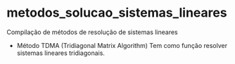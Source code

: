 # metodos_solucao_sistemas_lineares
Compilação de métodos de resolução de sistemas lineares

- Método TDMA (Tridiagonal Matrix Algorithm)
  Tem como função resolver sistemas lineares tridiagonais.
